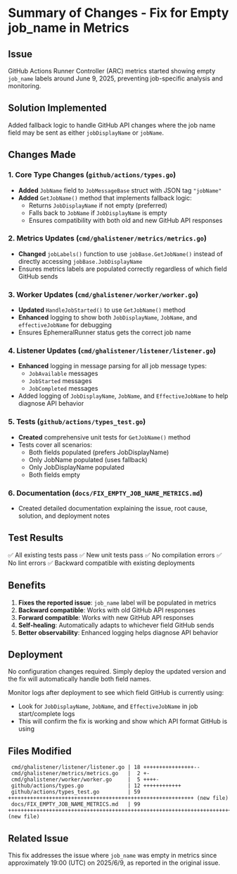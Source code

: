 # Summary of Changes - Fix for Empty job_name in Metrics

## Issue
GitHub Actions Runner Controller (ARC) metrics started showing empty `job_name` labels around June 9, 2025, preventing job-specific analysis and monitoring.

## Solution Implemented
Added fallback logic to handle GitHub API changes where the job name field may be sent as either `jobDisplayName` or `jobName`.

## Changes Made

### 1. Core Type Changes (`github/actions/types.go`)
- **Added** `JobName` field to `JobMessageBase` struct with JSON tag `"jobName"`
- **Added** `GetJobName()` method that implements fallback logic:
  - Returns `JobDisplayName` if not empty (preferred)
  - Falls back to `JobName` if `JobDisplayName` is empty
  - Ensures compatibility with both old and new GitHub API responses

### 2. Metrics Updates (`cmd/ghalistener/metrics/metrics.go`)
- **Changed** `jobLabels()` function to use `jobBase.GetJobName()` instead of directly accessing `jobBase.JobDisplayName`
- Ensures metrics labels are populated correctly regardless of which field GitHub sends

### 3. Worker Updates (`cmd/ghalistener/worker/worker.go`)
- **Updated** `HandleJobStarted()` to use `GetJobName()` method
- **Enhanced** logging to show both `JobDisplayName`, `JobName`, and `effectiveJobName` for debugging
- Ensures EphemeralRunner status gets the correct job name

### 4. Listener Updates (`cmd/ghalistener/listener/listener.go`)
- **Enhanced** logging in message parsing for all job message types:
  - `JobAvailable` messages
  - `JobStarted` messages
  - `JobCompleted` messages
- Added logging of `JobDisplayName`, `JobName`, and `EffectiveJobName` to help diagnose API behavior

### 5. Tests (`github/actions/types_test.go`)
- **Created** comprehensive unit tests for `GetJobName()` method
- Tests cover all scenarios:
  - Both fields populated (prefers JobDisplayName)
  - Only JobName populated (uses fallback)
  - Only JobDisplayName populated
  - Both fields empty

### 6. Documentation (`docs/FIX_EMPTY_JOB_NAME_METRICS.md`)
- Created detailed documentation explaining the issue, root cause, solution, and deployment notes

## Test Results
✅ All existing tests pass
✅ New unit tests pass
✅ No compilation errors
✅ No lint errors
✅ Backward compatible with existing deployments

## Benefits
1. **Fixes the reported issue**: `job_name` label will be populated in metrics
2. **Backward compatible**: Works with old GitHub API responses
3. **Forward compatible**: Works with new GitHub API responses  
4. **Self-healing**: Automatically adapts to whichever field GitHub sends
5. **Better observability**: Enhanced logging helps diagnose API behavior

## Deployment
No configuration changes required. Simply deploy the updated version and the fix will automatically handle both field names.

Monitor logs after deployment to see which field GitHub is currently using:
- Look for `JobDisplayName`, `JobName`, and `EffectiveJobName` in job start/complete logs
- This will confirm the fix is working and show which API format GitHub is using

## Files Modified
```
 cmd/ghalistener/listener/listener.go | 18 ++++++++++++++++--
 cmd/ghalistener/metrics/metrics.go   |  2 +-
 cmd/ghalistener/worker/worker.go     |  5 ++++-
 github/actions/types.go              | 12 ++++++++++++
 github/actions/types_test.go         | 59 +++++++++++++++++++++++++++++++++++++++++++++++++++++++++++ (new file)
 docs/FIX_EMPTY_JOB_NAME_METRICS.md   | 99 +++++++++++++++++++++++++++++++++++++++++++++++++++++++++++++++++++++++++++++++++++++++++++++ (new file)
```

## Related Issue
This fix addresses the issue where `job_name` was empty in metrics since approximately 19:00 (UTC) on 2025/6/9, as reported in the original issue.
